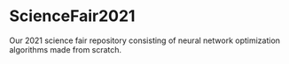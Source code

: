 # ScienceFair2021
Our 2021 science fair repository consisting of neural network optimization algorithms made from scratch.
